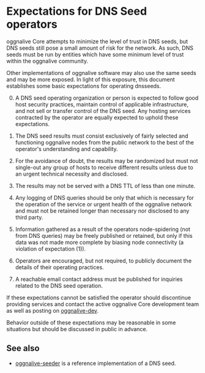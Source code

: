 Expectations for DNS Seed operators
====================================

oggnalive Core attempts to minimize the level of trust in DNS seeds,
but DNS seeds still pose a small amount of risk for the network.
As such, DNS seeds must be run by entities which have some minimum
level of trust within the oggnalive community.

Other implementations of oggnalive software may also use the same
seeds and may be more exposed. In light of this exposure, this
document establishes some basic expectations for operating dnsseeds.

0. A DNS seed operating organization or person is expected to follow good
host security practices, maintain control of applicable infrastructure,
and not sell or transfer control of the DNS seed. Any hosting services
contracted by the operator are equally expected to uphold these expectations.

1. The DNS seed results must consist exclusively of fairly selected and
functioning oggnalive nodes from the public network to the best of the
operator's understanding and capability.

2. For the avoidance of doubt, the results may be randomized but must not
single-out any group of hosts to receive different results unless due to an
urgent technical necessity and disclosed.

3. The results may not be served with a DNS TTL of less than one minute.

4. Any logging of DNS queries should be only that which is necessary
for the operation of the service or urgent health of the oggnalive
network and must not be retained longer than necessary nor disclosed
to any third party.

5. Information gathered as a result of the operators node-spidering
(not from DNS queries) may be freely published or retained, but only
if this data was not made more complete by biasing node connectivity
(a violation of expectation (1)).

6. Operators are encouraged, but not required, to publicly document the
details of their operating practices.

7. A reachable email contact address must be published for inquiries
related to the DNS seed operation.

If these expectations cannot be satisfied the operator should
discontinue providing services and contact the active oggnalive
Core development team as well as posting on
[oggnalive-dev](https://lists.linuxfoundation.org/mailman/listinfo/oggnalive-dev).

Behavior outside of these expectations may be reasonable in some
situations but should be discussed in public in advance.

See also
----------
- [oggnalive-seeder](https://github.com/sipa/oggnalive-seeder) is a reference implementation of a DNS seed.
